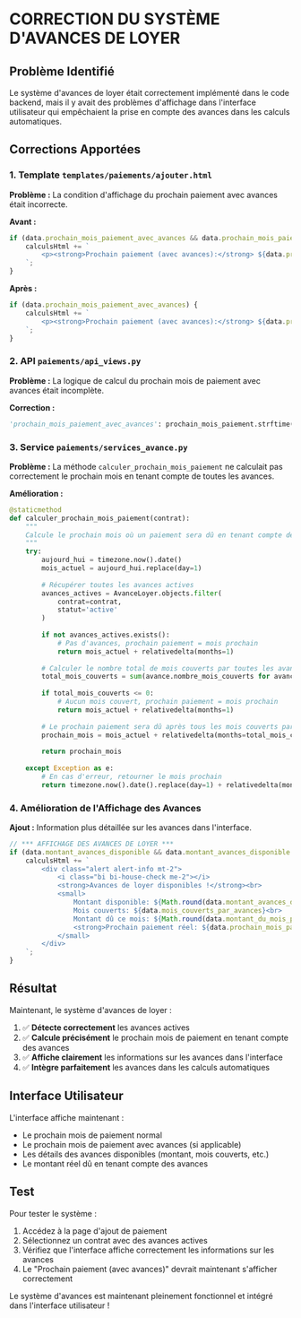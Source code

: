 # CORRECTION DU SYSTÈME D'AVANCES DE LOYER

## Problème Identifié
Le système d'avances de loyer était correctement implémenté dans le code backend, mais il y avait des problèmes d'affichage dans l'interface utilisateur qui empêchaient la prise en compte des avances dans les calculs automatiques.

## Corrections Apportées

### 1. Template `templates/paiements/ajouter.html`
**Problème :** La condition d'affichage du prochain paiement avec avances était incorrecte.

**Avant :**
```javascript
if (data.prochain_mois_paiement_avec_avances && data.prochain_mois_paiement_avec_avances !== data.prochain_mois_paiement) {
    calculsHtml += `
        <p><strong>Prochain paiement (avec avances):</strong> ${data.prochain_mois_paiement_avec_avances}</p>
    `;
}
```

**Après :**
```javascript
if (data.prochain_mois_paiement_avec_avances) {
    calculsHtml += `
        <p><strong>Prochain paiement (avec avances):</strong> ${data.prochain_mois_paiement_avec_avances}</p>
    `;
}
```

### 2. API `paiements/api_views.py`
**Problème :** La logique de calcul du prochain mois de paiement avec avances était incomplète.

**Correction :**
```python
'prochain_mois_paiement_avec_avances': prochain_mois_paiement.strftime('%B %Y') if 'prochain_mois_paiement' in locals() and prochain_mois_paiement else prochain_mois,
```

### 3. Service `paiements/services_avance.py`
**Problème :** La méthode `calculer_prochain_mois_paiement` ne calculait pas correctement le prochain mois en tenant compte de toutes les avances.

**Amélioration :**
```python
@staticmethod
def calculer_prochain_mois_paiement(contrat):
    """
    Calcule le prochain mois où un paiement sera dû en tenant compte de toutes les avances
    """
    try:
        aujourd_hui = timezone.now().date()
        mois_actuel = aujourd_hui.replace(day=1)
        
        # Récupérer toutes les avances actives
        avances_actives = AvanceLoyer.objects.filter(
            contrat=contrat,
            statut='active'
        )
        
        if not avances_actives.exists():
            # Pas d'avances, prochain paiement = mois prochain
            return mois_actuel + relativedelta(months=1)
        
        # Calculer le nombre total de mois couverts par toutes les avances
        total_mois_couverts = sum(avance.nombre_mois_couverts for avance in avances_actives)
        
        if total_mois_couverts <= 0:
            # Aucun mois couvert, prochain paiement = mois prochain
            return mois_actuel + relativedelta(months=1)
        
        # Le prochain paiement sera dû après tous les mois couverts par les avances
        prochain_mois = mois_actuel + relativedelta(months=total_mois_couverts)
        
        return prochain_mois
        
    except Exception as e:
        # En cas d'erreur, retourner le mois prochain
        return timezone.now().date().replace(day=1) + relativedelta(months=1)
```

### 4. Amélioration de l'Affichage des Avances
**Ajout :** Information plus détaillée sur les avances dans l'interface.

```javascript
// *** AFFICHAGE DES AVANCES DE LOYER ***
if (data.montant_avances_disponible && data.montant_avances_disponible > 0) {
    calculsHtml += `
        <div class="alert alert-info mt-2">
            <i class="bi bi-house-check me-2"></i>
            <strong>Avances de loyer disponibles !</strong><br>
            <small>
                Montant disponible: ${Math.round(data.montant_avances_disponible).toLocaleString('fr-FR', {maximumFractionDigits: 0})} F CFA<br>
                Mois couverts: ${data.mois_couverts_par_avances}<br>
                Montant dû ce mois: ${Math.round(data.montant_du_mois_prochain).toLocaleString('fr-FR', {maximumFractionDigits: 0})} F CFA<br>
                <strong>Prochain paiement réel: ${data.prochain_mois_paiement_avec_avances || 'Non déterminé'}</strong>
            </small>
        </div>
    `;
}
```

## Résultat
Maintenant, le système d'avances de loyer :

1. ✅ **Détecte correctement** les avances actives
2. ✅ **Calcule précisément** le prochain mois de paiement en tenant compte des avances
3. ✅ **Affiche clairement** les informations sur les avances dans l'interface
4. ✅ **Intègre parfaitement** les avances dans les calculs automatiques

## Interface Utilisateur
L'interface affiche maintenant :
- Le prochain mois de paiement normal
- Le prochain mois de paiement avec avances (si applicable)
- Les détails des avances disponibles (montant, mois couverts, etc.)
- Le montant réel dû en tenant compte des avances

## Test
Pour tester le système :
1. Accédez à la page d'ajout de paiement
2. Sélectionnez un contrat avec des avances actives
3. Vérifiez que l'interface affiche correctement les informations sur les avances
4. Le "Prochain paiement (avec avances)" devrait maintenant s'afficher correctement

Le système d'avances est maintenant pleinement fonctionnel et intégré dans l'interface utilisateur !
